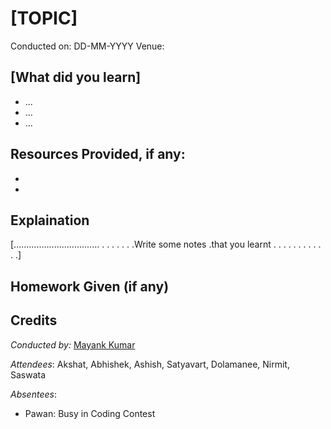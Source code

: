 # [TOPIC] 
Conducted on: DD-MM-YYYY
Venue: 

## [What did you learn]
- ...
- ...
- ...

## Resources Provided, if any:
-
-

## Explaination
[..................................
.
.
.
.
.
.
.Write some notes
.that you learnt
.
.
.
.
.
.
.
.
.
.
.
.]


## Homework Given (if any)


## Credits

*Conducted by:* [Mayank Kumar](https://github.com/Mk-ism/)

*Attendees*: Akshat, Abhishek, Ashish, Satyavart, Dolamanee, Nirmit, Saswata

*Absentees*: 

- Pawan: Busy in Coding Contest
